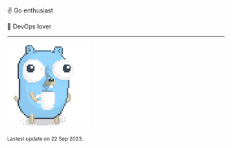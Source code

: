 :v: Go enthusiast

:muscle: DevOps lover

---

![Image alt text](/images/gopher_with_coffee.gif)


<sub>Lastest update on 22 Sep 2023.</sub>
